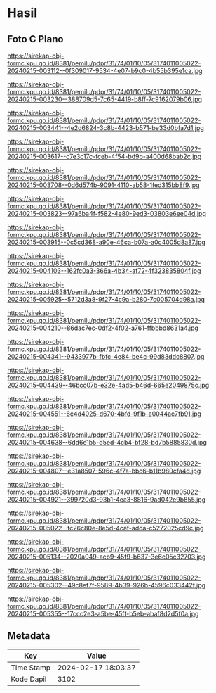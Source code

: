 # Hasil

## Foto C Plano

https://sirekap-obj-formc.kpu.go.id/8381/pemilu/pdpr/31/74/01/10/05/3174011005022-20240215-003112--0f309017-9534-4e07-b9c0-4b55b395e1ca.jpg

https://sirekap-obj-formc.kpu.go.id/8381/pemilu/pdpr/31/74/01/10/05/3174011005022-20240215-003230--388709d5-7c65-4419-b8ff-7c9162079b06.jpg

https://sirekap-obj-formc.kpu.go.id/8381/pemilu/pdpr/31/74/01/10/05/3174011005022-20240215-003441--4e2d6824-3c8b-4423-b571-be33d0bfa7d1.jpg

https://sirekap-obj-formc.kpu.go.id/8381/pemilu/pdpr/31/74/01/10/05/3174011005022-20240215-003617--c7e3c17c-fceb-4f54-bd9b-a400d68bab2c.jpg

https://sirekap-obj-formc.kpu.go.id/8381/pemilu/pdpr/31/74/01/10/05/3174011005022-20240215-003708--0d6d574b-9091-4110-ab58-1fed315bb8f9.jpg

https://sirekap-obj-formc.kpu.go.id/8381/pemilu/pdpr/31/74/01/10/05/3174011005022-20240215-003823--97a6ba4f-f582-4e80-9ed3-03803e6ee04d.jpg

https://sirekap-obj-formc.kpu.go.id/8381/pemilu/pdpr/31/74/01/10/05/3174011005022-20240215-003915--0c5cd368-a90e-46ca-b07a-a0c4005d8a87.jpg

https://sirekap-obj-formc.kpu.go.id/8381/pemilu/pdpr/31/74/01/10/05/3174011005022-20240215-004103--162fc0a3-366a-4b34-af72-4f323835804f.jpg

https://sirekap-obj-formc.kpu.go.id/8381/pemilu/pdpr/31/74/01/10/05/3174011005022-20240215-005925--5712d3a8-9f27-4c9a-b280-7c005704d98a.jpg

https://sirekap-obj-formc.kpu.go.id/8381/pemilu/pdpr/31/74/01/10/05/3174011005022-20240215-004210--86dac7ec-0df2-4f02-a761-ffbbbd8631a4.jpg

https://sirekap-obj-formc.kpu.go.id/8381/pemilu/pdpr/31/74/01/10/05/3174011005022-20240215-004341--9433977b-fbfc-4e84-be4c-99d83ddc8807.jpg

https://sirekap-obj-formc.kpu.go.id/8381/pemilu/pdpr/31/74/01/10/05/3174011005022-20240215-004439--46bcc07b-e32e-4ad5-b46d-665e2049875c.jpg

https://sirekap-obj-formc.kpu.go.id/8381/pemilu/pdpr/31/74/01/10/05/3174011005022-20240215-004551--6c4d4025-d670-4bfd-9f1b-a0044ae7fb91.jpg

https://sirekap-obj-formc.kpu.go.id/8381/pemilu/pdpr/31/74/01/10/05/3174011005022-20240215-004638--6dd6e1b5-d5ed-4cb4-bf28-bd7b5885830d.jpg

https://sirekap-obj-formc.kpu.go.id/8381/pemilu/pdpr/31/74/01/10/05/3174011005022-20240215-004807--e31a8507-596c-4f7a-bbc6-b11b980cfa4d.jpg

https://sirekap-obj-formc.kpu.go.id/8381/pemilu/pdpr/31/74/01/10/05/3174011005022-20240215-004921--399720d3-93b1-4ea3-8816-9ad042e9b855.jpg

https://sirekap-obj-formc.kpu.go.id/8381/pemilu/pdpr/31/74/01/10/05/3174011005022-20240215-005022--fc26c80e-8e5d-4caf-adda-c5272025cd9c.jpg

https://sirekap-obj-formc.kpu.go.id/8381/pemilu/pdpr/31/74/01/10/05/3174011005022-20240215-005134--2020a049-acb9-45f9-b637-3e6c05c32703.jpg

https://sirekap-obj-formc.kpu.go.id/8381/pemilu/pdpr/31/74/01/10/05/3174011005022-20240215-005302--49c8ef7f-9589-4b39-926b-4596c033442f.jpg

https://sirekap-obj-formc.kpu.go.id/8381/pemilu/pdpr/31/74/01/10/05/3174011005022-20240215-005355--17ccc2e3-a5be-45ff-b5eb-abaf8d2d5f0a.jpg


## Metadata

| Key        | Value               |
| ---------- | ------------------- |
| Time Stamp | 2024-02-17 18:03:37 |
| Kode Dapil | 3102                |



